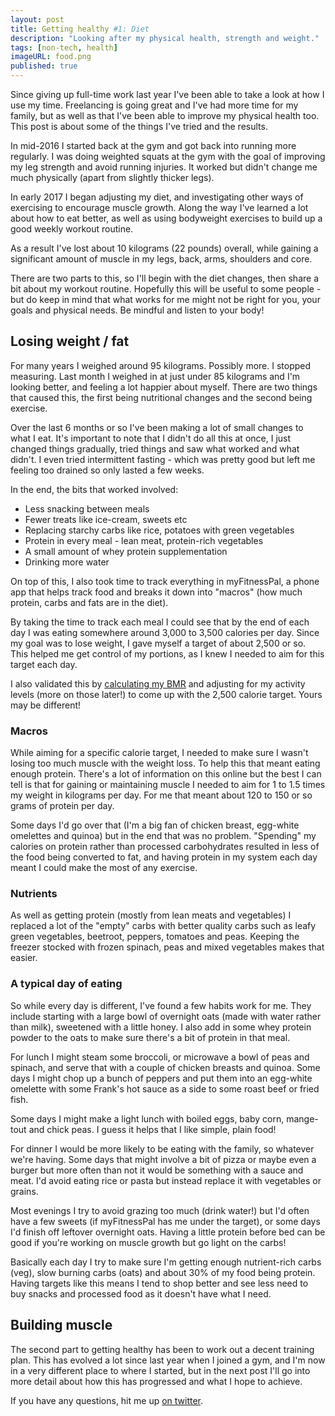```yaml
---
layout: post
title: Getting healthy #1: Diet
description: "Looking after my physical health, strength and weight."
tags: [non-tech, health]
imageURL: food.png
published: true
---
```


Since giving up full-time work last year I've been able to take a look at how I use my time. Freelancing is going great and I've had more time for my family, but as well as that I've been able to improve my physical health too. This post is about some of the things I've tried and the results.

In mid-2016 I started back at the gym and got back into running more regularly. I was doing weighted squats at the gym with the goal of improving my leg strength and avoid running injuries. It worked but didn't change me much physically (apart from slightly thicker legs).

In early 2017 I began adjusting my diet, and investigating other ways of exercising to encourage muscle growth. Along the way I've learned a lot about how to eat better, as well as using bodyweight exercises to build up a good weekly workout routine.

As a result I've lost about 10 kilograms (22 pounds) overall, while gaining a significant amount of muscle in my legs, back, arms, shoulders and core. 

There are two parts to this, so I'll begin with the diet changes, then share a bit about my workout routine. Hopefully this will be useful to some people - but do keep in mind that what works for me might not be right for you, your goals and physical needs. Be mindful and listen to your body!

## Losing weight / fat

For many years I weighed around 95 kilograms. Possibly more. I stopped measuring. Last month I weighed in at just under 85 kilograms and I'm looking better, and feeling a lot happier about myself. There are two things that caused this, the first being nutritional changes and the second being exercise.

Over the last 6 months or so I've been making a lot of small changes to what I eat. It's important to note that I didn't do all this at once, I just changed things gradually, tried things and saw what worked and what didn't. I even tried intermittent fasting - which was pretty good but left me feeling too drained so only lasted a few weeks.

In the end, the bits that worked involved:

* Less snacking between meals
* Fewer treats like ice-cream, sweets etc
* Replacing starchy carbs like rice, potatoes with green vegetables
* Protein in every meal - lean meat, protein-rich vegetables
* A small amount of whey protein supplementation 
* Drinking more water

On top of this, I also took time to track everything in myFitnessPal, a phone app that helps track food and breaks it down into "macros" (how much protein, carbs and fats are in the diet).

By taking the time to track each meal I could see that by the end of each day I was eating somewhere around 3,000 to 3,500 calories per day. Since my goal was to lose weight, I gave myself a target of about 2,500 or so. This helped me get control of my portions, as I knew I needed to aim for this target each day.

I also validated this by [calculating my BMR](http://www.myfitnesspal.com/tools/bmr-calculator) and adjusting for my activity levels (more on those later!) to come up with the 2,500 calorie target. Yours may be different!

### Macros

While aiming for a specific calorie target, I needed to make sure I wasn't losing too much muscle with the weight loss. To help this that meant eating enough protein. There's a lot of information on this online but the best I can tell is that for gaining or maintaining muscle I needed to aim for 1 to 1.5 times my weight in kilograms per day. For me that meant about 120 to 150 or so grams of protein per day.

Some days I'd go over that (I'm a big fan of chicken breast, egg-white omelettes and quinoa) but in the end that was no problem. "Spending" my calories on protein rather than processed carbohydrates resulted in less of the food being converted to fat, and having protein in my system each day meant I could make the most of any exercise.

### Nutrients

As well as getting protein (mostly from lean meats and vegetables) I replaced a lot of the "empty" carbs with better quality carbs such as leafy green vegetables, beetroot, peppers, tomatoes and peas. Keeping the freezer stocked with frozen spinach, peas and mixed vegetables makes that easier.

### A typical day of eating

So while every day is different, I've found a few habits work for me. They include starting with a large bowl of overnight oats (made with water rather than milk), sweetened with a little honey. I also add in some whey protein powder to the oats to make sure there's a bit of protein in that meal.

For lunch I might steam some broccoli, or microwave a bowl of peas and spinach, and serve that with a couple of chicken breasts and quinoa. Some days I might chop up a bunch of peppers and put them into an egg-white omelette with some Frank's hot sauce as a side to some roast beef or fried fish.

Some days I might make a light lunch with boiled eggs, baby corn, mange-tout and chick peas. I guess it helps that I like simple, plain food!

For dinner I would be more likely to be eating with the family, so whatever we're having. Some days that might involve a bit of pizza or maybe even a burger but more often than not it would be something with a sauce and meat. I'd avoid eating rice or pasta but instead replace it with vegetables or grains.

Most evenings I try to avoid grazing too much (drink water!) but I'd often have a few sweets (if myFitnessPal has me under the target), or some days I'd finish off leftover overnight oats. Having a little protein before bed can be good if you're working on muscle growth but go light on the carbs!

Basically each day I try to make sure I'm getting enough nutrient-rich carbs (veg), slow burning carbs (oats) and about 30% of my food being protein. Having targets like this means I tend to shop better and see less need to buy snacks and processed food as it doesn't have what I need.

## Building muscle

The second part to getting healthy has been to work out a decent training plan. This has evolved a lot since last year when I joined a gym, and I'm now in a very different place to where I started, but in the next post I'll go into more detail about how this has progressed and what I hope to achieve.

If you have any questions, hit me up [on twitter](https://twitter.com/donovanh).

